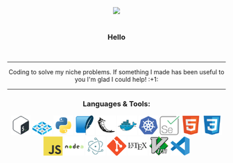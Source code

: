 <div align="center">
  <img src="https://media.giphy.com/media/11KzOet1ElBDz2/giphy.gif"></img>
  <br><br>
  <h3>Hello</h3>
  <img src="https://komarev.com/ghpvc/?username=Cocytus45&style=for-the-badge&color=blueviolet&label=🖖" alt=""/ width="60">
  <hr>
   <p>Coding to solve my niche problems. If something I made has been useful to you I'm glad I could help! :+1:</p>
   <hr>
   
   <h3>Languages & Tools:</h3>
   <img src="assets/bash-original.svg" width="45"></img>
   <img src="assets/scale.webp" width="45"></img>
   <img src="assets/python-original.svg" width="45"></img>
   <img src="assets/sqlite-original.svg" width="45"></img>
   <img src="assets/flask-original.svg" width="45"></img>
   <img src="assets/docker-original.svg" width="45"></img>
   <img src="assets/kubernetes-plain.svg" width="45"></img>
   <img src="assets/68747470733a2f2f7777772e72616e6f7265782e636f6d2f77702d636f6e74656e742f75706c6f6164732f323032312f31322f6c696e6569636f6e5f73656c656e69756d2e737667.svg" width="45"></img>
   <img src="assets/html5-original.svg" width="45"></img>
   <img src="assets/css3-original.svg" width="45"></img>
   <img src="assets/javascript-original.svg" width="45"></img>
   <img src="assets/nodejs-original-wordmark.svg" width="45"></img>
   <img src="assets/electron-original.svg" width="45"></img>
   <img src="assets/git-original.svg" width="45"></img>
   <img src="assets/latex-original.svg" width="45"></img>
   <img src="assets/vim-original.svg" width="45"></img>
   <img src="assets/vscode-original.svg" width="45"></img>
   
</div>

